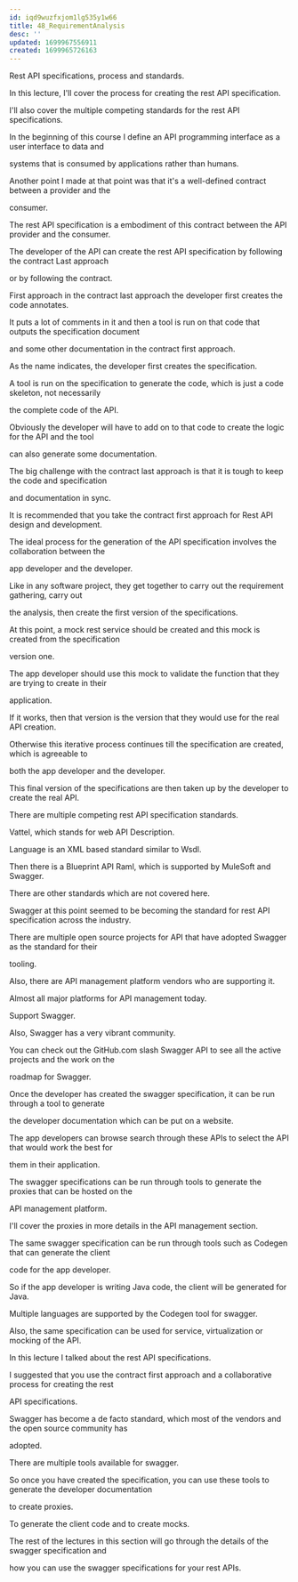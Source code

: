 ```yaml
---
id: iqd9wuzfxjom1lg535y1w66
title: 48_RequirementAnalysis
desc: ''
updated: 1699967556911
created: 1699965726163
---
```

Rest API specifications, process and standards.

In this lecture, I'll cover the process for creating the rest API specification.

I'll also cover the multiple competing standards for the rest API specifications.

In the beginning of this course I define an API programming interface as a user interface to data and

systems that is consumed by applications rather than humans.

Another point I made at that point was that it's a well-defined contract between a provider and the

consumer.

The rest API specification is a embodiment of this contract between the API provider and the consumer.

The developer of the API can create the rest API specification by following the contract Last approach

or by following the contract.

First approach in the contract last approach the developer first creates the code annotates.

It puts a lot of comments in it and then a tool is run on that code that outputs the specification document

and some other documentation in the contract first approach.

As the name indicates, the developer first creates the specification.

A tool is run on the specification to generate the code, which is just a code skeleton, not necessarily

the complete code of the API.

Obviously the developer will have to add on to that code to create the logic for the API and the tool

can also generate some documentation.

The big challenge with the contract last approach is that it is tough to keep the code and specification

and documentation in sync.

It is recommended that you take the contract first approach for Rest API design and development.

The ideal process for the generation of the API specification involves the collaboration between the

app developer and the developer.

Like in any software project, they get together to carry out the requirement gathering, carry out

the analysis, then create the first version of the specifications.

At this point, a mock rest service should be created and this mock is created from the specification

version one.

The app developer should use this mock to validate the function that they are trying to create in their

application.

If it works, then that version is the version that they would use for the real API creation.

Otherwise this iterative process continues till the specification are created, which is agreeable to

both the app developer and the developer.

This final version of the specifications are then taken up by the developer to create the real API.

There are multiple competing rest API specification standards.

Vattel, which stands for web API Description.

Language is an XML based standard similar to Wsdl.

Then there is a Blueprint API Raml, which is supported by MuleSoft and Swagger.

There are other standards which are not covered here.

Swagger at this point seemed to be becoming the standard for rest API specification across the industry.

There are multiple open source projects for API that have adopted Swagger as the standard for their

tooling.

Also, there are API management platform vendors who are supporting it.

Almost all major platforms for API management today.

Support Swagger.

Also, Swagger has a very vibrant community.

You can check out the GitHub.com slash Swagger API to see all the active projects and the work on the

roadmap for Swagger.

Once the developer has created the swagger specification, it can be run through a tool to generate

the developer documentation which can be put on a website.

The app developers can browse search through these APIs to select the API that would work the best for

them in their application.

The swagger specifications can be run through tools to generate the proxies that can be hosted on the

API management platform.

I'll cover the proxies in more details in the API management section.

The same swagger specification can be run through tools such as Codegen that can generate the client

code for the app developer.

So if the app developer is writing Java code, the client will be generated for Java.

Multiple languages are supported by the Codegen tool for swagger.

Also, the same specification can be used for service, virtualization or mocking of the API.

In this lecture I talked about the rest API specifications.

I suggested that you use the contract first approach and a collaborative process for creating the rest

API specifications.

Swagger has become a de facto standard, which most of the vendors and the open source community has

adopted.

There are multiple tools available for swagger.

So once you have created the specification, you can use these tools to generate the developer documentation

to create proxies.

To generate the client code and to create mocks.

The rest of the lectures in this section will go through the details of the swagger specification and

how you can use the swagger specifications for your rest APIs.